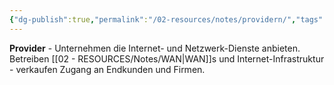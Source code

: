 ```yaml
---
{"dg-publish":true,"permalink":"/02-resources/notes/providern/","tags":["netzwerk/anbieter","netzwerk/internet/service"],"noteIcon":"","updated":"2025-09-05T10:16:24.000+02:00"}
---
```



**Provider** - Unternehmen die Internet- und Netzwerk-Dienste anbieten.
Betreiben [[02 - RESOURCES/Notes/WAN\|WAN]]s und Internet-Infrastruktur - verkaufen Zugang an Endkunden und Firmen.